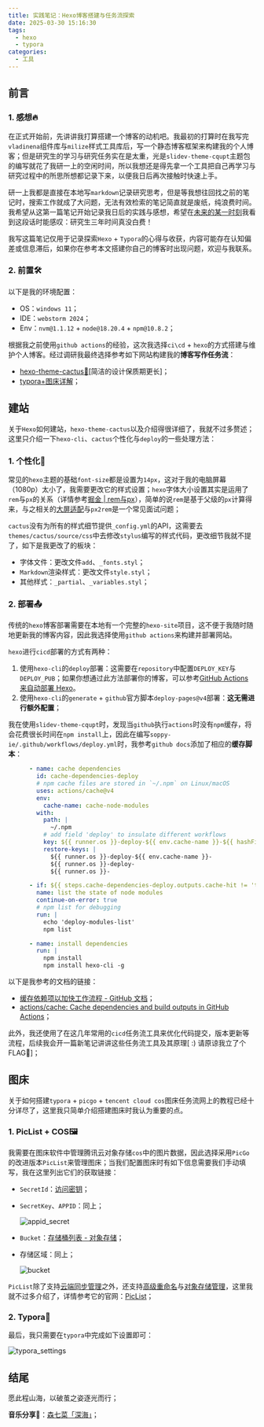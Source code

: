 ```yaml
---
title: 实践笔记：Hexo博客搭建与任务流探索
date: 2025-03-30 15:16:30
tags:
  - hexo
  - typora
categories:
  - 工具
---
```


## 前言

### 1. 感想🔥

在正式开始前，先讲讲我打算搭建一个博客的动机吧。我最初的打算时在我写完`vladinena`组件库与`milize`样式工具库后，写一个静态博客框架来构建我的个人博客；但是研究生的学习与研究任务实在是太重，光是`slidev-theme-cqupt`主题包的编写就花了我研一上的空闲时间，所以我想还是得先拿一个工具把自己再学习与研究过程中的所思所想都记录下来，以便我日后再次接触时快速上手。

研一上我都是直接在本地写`markdown`记录研究思考，但是等我想往回找之前的笔记时，搜索工作就成了大问题，无法有效检索的笔记简直就是废纸，纯浪费时间。我希望从这第一篇笔记开始记录我日后的实践与感想，希望在<u>未来的某一时刻</u>我看到这段话时能感叹：研究生三年时间真没白费！

我写这篇笔记仅用于记录探索`Hexo` + `Typora`的心得与收获，内容可能存在认知偏差或信息滞后，如果你在参考本文搭建你自己的博客时出现问题，欢迎与我联系。

### 2. 前置🛠

以下是我的环境配置：

* OS：`windows 11`；
* IDE：`webstorm 2024`；
* Env：`nvm@1.1.12` + `node@18.20.4` + `npm@10.8.2`；

根据我之前使用`github actions`的经验，这次我选择`ci\cd` + `hexo`的方式搭建与维护个人博客。经过调研我最终选择参考如下网站构建我的**博客写作任务流**：

* [hexo-theme-cactus:cactus:](https://github.com/probberechts/hexo-theme-cactus)[简洁的设计保质期更长]；
* [typora+图床详解](https://zhuanlan.zhihu.com/p/346410333)；



## 建站

关于`Hexo`如何建站，`hexo-theme-cactus`以及介绍得很详细了，我就不过多赘述；这里只介绍一下`hexo-cli`、`cactus`个性化与`deploy`的一些处理方法：

### 1. 个性化🎨

常见的`hexo`主题的基础`font-size`都是设置为`14px`，这对于我的电脑屏幕（1080p）太小了，我需要更改它的样式设置；`hexo`字体大小设置其实是运用了`rem`与`px`的关系（详情参考[掘金 | rem与px](https://juejin.cn/search?query=rem与px&fromSeo=0&fromHistory=0&fromSuggest=0)），简单的说`rem`是基于父级的`px`计算得来，与之相关的<u>大屏适配</u>与`px2rem`是一个常见面试问题；

`cactus`没有为所有的样式细节提供`_config.yml`的API，这需要去`themes/cactus/source/css`中去修改`stylus`编写的样式代码，更改细节我就不提了，如下是我更改了的板块：

* 字体文件：更改文件`add`、`_fonts.styl`；
* `Markdown`渲染样式：更改文件`style.styl`；
* 其他样式：`_partial`、`_variables.styl`；

### 2. 部署📤

传统的`hexo`博客部署需要在本地有一个完整的`hexo-site`项目，这不便于我随时随地更新我的博客内容，因此我选择使用`github actions`来构建并部署网站。

`hexo`进行`cicd`部署的方式有两种：

1. 使用`hexo-cli`的`deploy`部署：这需要在`repository`中配置`DEPLOY_KEY`与`DEPLOY_PUB`；如果你想通过此方法部署你的博客，可以参考[GitHub Actions 来自动部署 Hexo](https://zhuanlan.zhihu.com/p/170563000)。
2. 使用`hexo-cli`的`generate` + `github`官方脚本`deploy-pages@v4`部署：**这无需进行额外配置**；

我在使用`slidev-theme-cqupt`时，发现当`github`执行`actions`时没有`npm`缓存，将会花费很长时间在`npm install`上，因此在编写`soppy-ie/.github/workflows/deploy.yml`时，我参考`github docs`添加了相应的**缓存脚本**：
```yaml
      - name: cache dependencies
        id: cache-dependencies-deploy
        # npm cache files are stored in `~/.npm` on Linux/macOS
        uses: actions/cache@v4
        env:
          cache-name: cache-node-modules
        with:
          path: |
            ~/.npm
          # add field 'deploy' to insulate different workflows
          key: ${{ runner.os }}-deploy-${{ env.cache-name }}-${{ hashFiles('**/package-lock.json') }}
          restore-keys: |
            ${{ runner.os }}-deploy-${{ env.cache-name }}-
            ${{ runner.os }}-deploy-
            ${{ runner.os }}-

      - if: ${{ steps.cache-dependencies-deploy.outputs.cache-hit != 'true' }}
        name: list the state of node modules
        continue-on-error: true
        # npm list for debugging
        run: |
          echo 'deploy-modules-list'
          npm list

      - name: install dependencies
        run: | 
          npm install
          npm install hexo-cli -g
```

以下是我参考的文档的链接：

* [缓存依赖项以加快工作流程 - GitHub 文档](https://docs.github.com/zh/actions/writing-workflows/choosing-what-your-workflow-does/caching-dependencies-to-speed-up-workflows)；
* [actions/cache: Cache dependencies and build outputs in GitHub Actions](https://github.com/actions/cache)；

此外，我还使用了在这几年常用的`cicd`任务流工具来优化代码提交，版本更新等流程，后续我会开一篇新笔记讲讲这些任务流工具及其原理[ :) 请原谅我立了个FLAG🚩]；



## 图床

关于如何搭建`typora` + `picgo` + `tencent cloud cos`图床任务流网上的教程已经十分详尽了，这里我只简单介绍搭建图床时我认为重要的点。

### 1. PicList + COS🖼️

我需要在图床软件中管理腾讯云对象存储`cos`中的图片数据，因此选择采用`PicGo`的改进版本`PicList`来管理图床；当我们配置图床时有如下信息需要我们手动填写，我在这里列出它们的获取链接：

* `SecretId`：[访问密钥](https://console.cloud.tencent.com/cam/capi)；

* `SecretKey`、`APPID`：同上；

    ![appid_secret](https://soppy-ie-1351762962.cos.ap-chongqing.myqcloud.com/soppy-ie/appid_secret-1743317823925.png)

* `Bucket`：[存储桶列表 - 对象存储](https://console.cloud.tencent.com/cos/bucket)；

* 存储区域：同上；

    ![bucket](https://soppy-ie-1351762962.cos.ap-chongqing.myqcloud.com/soppy-ie/bucket-1743317833294.png)

`PicList`除了支持<u>云端同步管理</u>之外，还支持<u>高级重命名</u>与<u>对象存储管理</u>，这里我就不过多介绍了，详情参考它的官网：[PicList](https://piclist.cn/)；

### 2. Typora📓

最后，我只需要在`typora`中完成如下设置即可：

![typora_settings](https://soppy-ie-1351762962.cos.ap-chongqing.myqcloud.com/soppy-ie/typora_settings-1743318387774.png)



## 结尾

愿此程山海，以破茧之姿逐光而行；

**音乐分享🎸**：[森七菜「深海」](https://www.bilibili.com/video/BV1264y1x7Gd/?spm_id_from=333.337.search-card.all.click&vd_source=65d8b9fdb891b3e70379f1ed4c961c27)；
